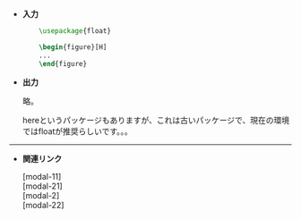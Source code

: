 <!--8-->
<!--好きな位置に図表を配置(floatパッケージ)-->

- **入力**

    ```latex
        \usepackage{float} 

        \begin{figure}[H]
        ...
        \end{figure}
    ```


- **出力**
    
    略。
    
    <aside class="bulb">
    <div>
    hereというパッケージもありますが、これは古いパッケージで、現在の環境ではfloatが推奨らしいです。。。    
    </div>
    </aside>
    

---

- **関連リンク**

    <div class="related-link-wrapper">
        [modal-11]<!--図挿入(figure環境)--><br>
        [modal-21]<!--(マクロ)シンプルに図を貼る--><br>
        [modal-2]<!--表挿入(tabular環境)--><br>
        [modal-22]<!--Excel等で作った表をTeXに挿入-->
    </div>